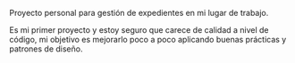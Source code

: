 Proyecto personal para gestión de expedientes en mi lugar de trabajo.

Es mi primer proyecto y estoy seguro que carece de calidad a nivel de código, mi objetivo es mejorarlo poco a poco aplicando buenas prácticas y patrones de diseño.